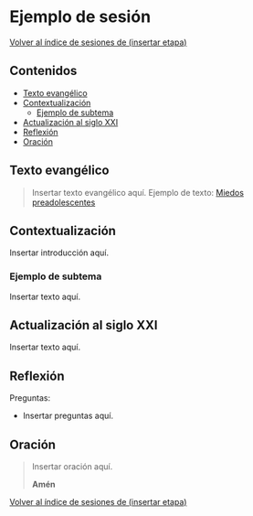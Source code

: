 # Ejemplo de sesión

[Volver al índice de sesiones de (insertar etapa)](insertar-enlace-aqui)

## Contenidos

- [Texto evangélico](#texto-evangélico)
- [Contextualización](#contextualización)
  - [Ejemplo de subtema](#ejemplo-de-subtema)
- [Actualización al siglo XXI](#actualización-al-siglo-xxi)
- [Reflexión](#reflexión)
- [Oración](#oración)

## Texto evangélico

> Insertar texto evangélico aquí. Ejemplo de texto: [Miedos preadolescentes](../preadolescentes/miedos/sesion1.md#texto-evangélico)

## Contextualización

Insertar introducción aquí.

### Ejemplo de subtema

Insertar texto aquí.

## Actualización al siglo XXI

Insertar texto aquí.

## Reflexión

Preguntas:

- Insertar preguntas aquí.

## Oración

>Insertar oración aquí.
>
>**Amén**

[Volver al índice de sesiones de (insertar etapa)](insertar-enlace-aqui)
